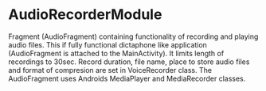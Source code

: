 # AudioRecorderModule 
Fragment (AudioFragment) containing functionality of recording and playing audio files.
This if fully functional dictaphone like application (AudioFragment is attached to the MainActivity). 
It limits length of recordings to 30sec.
Record duration, file name, place to store audio files and format of compresion are set in VoiceRecorder class.
The AudioFragment uses Androids MediaPlayer and MediaRecorder classes.

